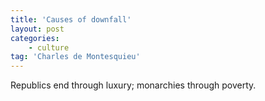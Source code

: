 ```yaml
---
title: 'Causes of downfall'
layout: post
categories:
    - culture
tag: 'Charles de Montesquieu'
---
```


Republics end through luxury; monarchies through poverty.